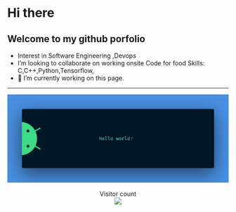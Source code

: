 # Hi there 
## Welcome to my github porfolio
- Interest in  Software Engineering ,Devops
- I’m looking to collaborate on working onsite
Code for food
Skills: C,C++,Python,Tensorflow,
- 🔭 I’m currently working on this page. 
<hr />
<img src="https://raw.githubusercontent.com/Quangoateo/Quangoateo/main/banner.png" alt="Gwang Woo">

<p align="center"> 
  Visitor count<br>
  <img src="https://profile-counter.glitch.me/Quangoateo/count.svg" />
</p>
